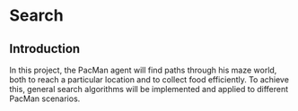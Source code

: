 # Search

## Introduction

In this project, the PacMan agent will find paths through his maze world, both to reach a particular location and to collect food efficiently. To achieve this, general search algorithms will be implemented and applied  to different PacMan scenarios.
